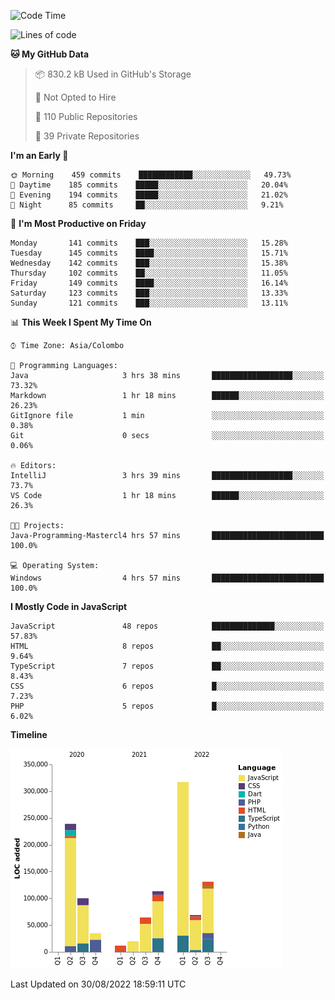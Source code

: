 
<!--START_SECTION:waka-->
![Code Time](http://img.shields.io/badge/Code%20Time-644%20hrs%206%20mins-blue)

![Lines of code](https://img.shields.io/badge/From%20Hello%20World%20I%27ve%20Written-1%20Million%20lines%20of%20code-blue)

**🐱 My GitHub Data** 

> 📦 830.2 kB Used in GitHub's Storage 
 > 
> 🚫 Not Opted to Hire
 > 
> 📜 110 Public Repositories 
 > 
> 🔑 39 Private Repositories  
 > 
**I'm an Early 🐤** 

```text
🌞 Morning    459 commits    ████████████░░░░░░░░░░░░░   49.73% 
🌆 Daytime    185 commits    █████░░░░░░░░░░░░░░░░░░░░   20.04% 
🌃 Evening    194 commits    █████░░░░░░░░░░░░░░░░░░░░   21.02% 
🌙 Night      85 commits     ██░░░░░░░░░░░░░░░░░░░░░░░   9.21%

```
📅 **I'm Most Productive on Friday** 

```text
Monday       141 commits    ███░░░░░░░░░░░░░░░░░░░░░░   15.28% 
Tuesday      145 commits    ████░░░░░░░░░░░░░░░░░░░░░   15.71% 
Wednesday    142 commits    ███░░░░░░░░░░░░░░░░░░░░░░   15.38% 
Thursday     102 commits    ██░░░░░░░░░░░░░░░░░░░░░░░   11.05% 
Friday       149 commits    ████░░░░░░░░░░░░░░░░░░░░░   16.14% 
Saturday     123 commits    ███░░░░░░░░░░░░░░░░░░░░░░   13.33% 
Sunday       121 commits    ███░░░░░░░░░░░░░░░░░░░░░░   13.11%

```


📊 **This Week I Spent My Time On** 

```text
⌚︎ Time Zone: Asia/Colombo

💬 Programming Languages: 
Java                     3 hrs 38 mins       ██████████████████░░░░░░░   73.32% 
Markdown                 1 hr 18 mins        ██████░░░░░░░░░░░░░░░░░░░   26.23% 
GitIgnore file           1 min               ░░░░░░░░░░░░░░░░░░░░░░░░░   0.38% 
Git                      0 secs              ░░░░░░░░░░░░░░░░░░░░░░░░░   0.06%

🔥 Editors: 
IntelliJ                 3 hrs 39 mins       ██████████████████░░░░░░░   73.7% 
VS Code                  1 hr 18 mins        ██████░░░░░░░░░░░░░░░░░░░   26.3%

🐱‍💻 Projects: 
Java-Programming-Mastercl4 hrs 57 mins       █████████████████████████   100.0%

💻 Operating System: 
Windows                  4 hrs 57 mins       █████████████████████████   100.0%

```

**I Mostly Code in JavaScript** 

```text
JavaScript               48 repos            ██████████████░░░░░░░░░░░   57.83% 
HTML                     8 repos             ██░░░░░░░░░░░░░░░░░░░░░░░   9.64% 
TypeScript               7 repos             ██░░░░░░░░░░░░░░░░░░░░░░░   8.43% 
CSS                      6 repos             █░░░░░░░░░░░░░░░░░░░░░░░░   7.23% 
PHP                      5 repos             █░░░░░░░░░░░░░░░░░░░░░░░░   6.02%

```


**Timeline**

![Chart not found](https://raw.githubusercontent.com/ccweerasinghe1994/ccweerasinghe1994/master/charts/bar_graph.png) 


 Last Updated on 30/08/2022 18:59:11 UTC
<!--END_SECTION:waka-->
